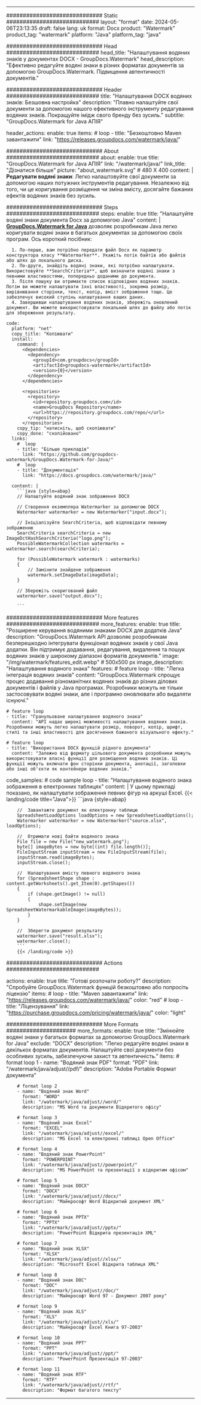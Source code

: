 
---
############################# Static ############################
layout: "format"
date:  2024-05-06T23:13:35
draft: false
lang: uk
format: Docx
product: "Watermark"
product_tag: "watermark"
platform: "Java"
platform_tag: "java"

############################# Head ############################
head_title: "Налаштування водяних знаків у документах DOCX - GroupDocs.Watermark"
head_description: "Ефективно редагуйте водяні знаки в різних форматах документів за допомогою GroupDocs.Watermark. Підвищення автентичності документів."

############################# Header ############################
title: "Налаштування DOCX водяних знаків: Безшовна настройка" 
description: "Плавно налаштуйте свої документи за допомогою нашого ефективного інструменту редагування водяних знаків. Покращуйте імідж свого бренду без зусиль."
subtitle: "GroupDocs.Watermark for Java АПІЯ" 

header_actions:
  enable: true
  items:
    #  loop
    - title: "Безкоштовно Maven завантажити"
      link: "https://releases.groupdocs.com/watermark/java/"
      
############################# About ############################
about:
    enable: true
    title: "GroupDocs.Watermark for Java АПІЯ"
    link: "/watermark/java/"
    link_title: "Дізнатися більше"
    picture: "about_watermark.svg" # 480 X 400
    content: |
       **Редагувати водяні знаки**: Легко налаштовуйте свої документи за допомогою наших потужних інструментів редагування. Незалежно від того, чи це коригування розміщення чи зміна вмісту, досягайте бажаних ефектів водяних знаків без зусиль.

############################# Steps ############################
steps:
    enable: true
    title: "Налаштуйте водяні знаки документа Docx за допомогою Java"
    content: |
      **[GroupDocs.Watermark for Java](https://products.groupdocs.com/watermark/java/)** дозволяє розробникам Java легко коригувати водяні знаки в багатьох документах за допомогою своїх програм. Ось короткий посібник:
      
      1. По-перше, вам потрібно передати файл Docx як параметр конструктора класу **Watermarker**. Укажіть потік байтів або файлів або шлях до локального диска.
      2. По-друге, знайдіть водяні знаки, які потрібно налаштувати. Використовуйте **SearchCriteria**, щоб визначити водяні знаки з певними властивостями, попередньо доданими до документа.
      3. Після пошуку ви отримаєте список відповідних водяних знаків. Потім ви можете налаштувати їхні властивості, зокрема розмір, вирівнювання сторінки, текст, колір, вміст зображення тощо. Це забезпечує високий ступінь налаштування ваших даних.
      4. Завершивши налаштування водяних знаків, збережіть оновлений документ. Ви можете використовувати локальний шлях до файлу або потік для збереження результату.
   
    code:
      platform: "net"
      copy_title: "Копіювати"
      install:
        command: |
          <dependencies>
            <dependency>
              <groupId>com.groupdocs</groupId>
              <artifactId>groupdocs-watermark</artifactId>
              <version>{0}</version>
            </dependency>
          </dependencies>

          <repositories>
            <repository>
              <id>repository.groupdocs.com</id>
              <name>GroupDocs Repository</name>
              <url>https://repository.groupdocs.com/repo/</url>
            </repository>
          </repositories>
        copy_tip: "натисніть, щоб скопіювати"
        copy_done: "скопійовано"
      links:
        #  loop
        - title: "Більше прикладів"
          link: "https://github.com/groupdocs-watermark/GroupDocs.Watermark-for-Java/"
        #  loop
        - title: "Документація"
          link: "https://docs.groupdocs.com/watermark/java/"
          
      content: |
        ```java {style=abap}
        // Налаштуйте водяний знак зображення DOCX

        // Створення екземпляра Watermarker за допомогою DOCX
        Watermarker watermarker = new Watermarker("input.docx");
        
        // Ініціалізуйте SearchCriteria, щоб відповідати певному зображенню
        SearchCriteria searchCriteria = new ImageDctHashSearchCriteria("logo.png");
        PossibleWatermarkCollection watermarks = watermarker.search(searchCriteria);

        for (PossibleWatermark watermark : watermarks)
        {
            // Замінити знайдене зображення
            watermark.setImageData(imageData);
        }

        // Збережіть скоригований файл
        watermarker.save("output.docx");
        
        ```
        
############################# More features ############################
more_features:
  enable: true
  title: "Розширене керування водяними знаками DOCX для додатків Java"
  description: "GroupDocs.Watermark API дозволяє розробникам безперешкодно інтегрувати функціонал водяних знаків у свої Java додатки. Він підтримує додавання, редагування, видалення та пошук водяних знаків у широкому діапазоні форматів документів."
  image: "/img/watermark/features_edit.webp" # 500x500 px
  image_description: "Налаштування водяного знака"
  features:
    # feature loop
    - title: "Легка інтеграція водяних знаків"
      content: "GroupDocs.Watermark спрощує процес додавання різноманітних водяних знаків до різних ділових документів і файлів у Java програмах. Розробники можуть не тільки застосовувати водяні знаки, але і програмно оновлювати або видаляти існуючі."

    # feature loop
    - title: "Гранульоване налаштування водяного знака"
      content: "API надає широкі можливості налаштування водяних знаків. Розробники можуть легко налаштувати розмір, поворот, колір, шрифт, стилі та інші властивості для досягнення бажаного візуального ефекту."

    # feature loop
    - title: "Використання DOCX функцій рідного документа"
      content: "Залежно від формату цільового документа розробники можуть використовувати власні функції для розміщення водяних знаків. Ці функції можуть включати фон сторінки документа, анотації, заголовки або інші об'єкти як контейнери водяних знаків."
      
  code_samples:
    # code sample loop
    - title: "Налаштування водяного знака зображення в електронних таблицях"
      content: |
        У цьому прикладі показано, як налаштувати зображення певних фігур на аркуші Excel.
        {{< landing/code title="Java">}}
        ```java {style=abap}
        
        //  Завантажте документ як електронну таблицю
        SpreadsheetLoadOptions loadOptions = new SpreadsheetLoadOptions();
        Watermarker watermarker = new Watermarker("source.xlsx", loadOptions);

        //  Отримати нові байти водяного знака
        File file = new File("new_watermark.png");
        byte[] imageBytes = new byte[(int) file.length()];
        FileInputStream inputStream = new FileInputStream(file);
        inputStream.read(imageBytes);
        inputStream.close();

        //  Налаштування вмісту певного водяного знака
        for (SpreadsheetShape shape : content.getWorksheets().get_Item(0).getShapes())
        {
            if (shape.getImage() != null)
            {
                shape.setImage(new SpreadsheetWatermarkableImage(imageBytes));
            }
        }

        //  Зберегти документ результату
        watermarker.save("result.xlsx");
        watermarker.close();
        ```
        {{< /landing/code >}}


############################# Actions ############################

actions:
  enable: true
  title: "Готові розпочати роботу?"
  description: "Спробуйте GroupDocs.Watermark функцій безкоштовно або попросіть ліцензію"
  items:
    #  loop
    - title: "Maven завантажити"
      link: "https://releases.groupdocs.com/watermark/java/"
      color: "red"
        #  loop
    - title: "Ліцензування"
      link: "https://purchase.groupdocs.com/pricing/watermark/java/"
      color: "light"


############################# More Formats #####################
more_formats:
    enable: true
    title: "Змінюйте водяні знаки у багатьох форматах за допомогою GroupDocs.Watermark for Java"
    exclude: "DOCX"
    description: "Легко редагуйте водяні знаки в декількох форматах документів. Налаштуйте свої документи без особливих зусиль, забезпечуючи захист та автентичність."
    items: 
        # format loop 1
        - name: "Водяний знак PDF"
          format: "PDF"
          link: "/watermark/java/adjust//pdf/"
          description: "Adobe Portable Формат документа"

        # format loop 2
        - name: "Водяний знак Word"
          format: "WORD"
          link: "/watermark/java/adjust//word/"
          description: "MS Word та документи Відкритого офісу"
          
        # format loop 3
        - name: "Водяний знак Excel"
          format: "EXCEL"
          link: "/watermark/java/adjust//excel/"
          description: "MS Excel та електронні таблиці Open Office"

        # format loop 4
        - name: "Водяний знак PowerPoint"
          format: "POWERPOINT"
          link: "/watermark/java/adjust//powerpoint/"
          description: "MS PowerPoint та презентації з відкритим офісом"

        # format loop 5
        - name: "Водяний знак DOCX"
          format: "DOCX"
          link: "/watermark/java/adjust//docx/"
          description: "Майкрософт Word Відкритий документ XML"
          
        # format loop 6
        - name: "Водяний знак PPTX"
          format: "PPTX"
          link: "/watermark/java/adjust//pptx/"
          description: "PowerPoint Відкрита презентація XML"
          
        # format loop 7
        - name: "Водяний знак XLSX"
          format: "XLSX"
          link: "/watermark/java/adjust//xlsx/"
          description: "Microsoft Excel Відкрита таблиця XML"

        # format loop 8
        - name: "Водяний знак DOC"
          format: "DOC"
          link: "/watermark/java/adjust//doc/"
          description: "Майкрософт Word 97 - Документ 2007 року"

        # format loop 9
        - name: "Водяний знак XLS"
          format: "XLS"
          link: "/watermark/java/adjust//xls/"
          description: "Майкрософт Excel Книга 97-2003"

        # format loop 10
        - name: "Водяний знак PPT"
          format: "PPT"
          link: "/watermark/java/adjust//ppt/"
          description: "PowerPoint Презентація 97-2003"

        # format loop 11
        - name: "Водяний знак RTF"
          format: "RTF"
          link: "/watermark/java/adjust//rtf/"
          description: "Формат багатого тексту"

---